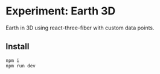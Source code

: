 # Experiment: Earth 3D

Earth in 3D using react-three-fiber with custom data points.

## Install

```shell
npm i
npm run dev
```
